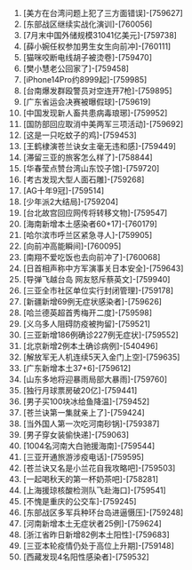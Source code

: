 
1. [美方在台湾问题上犯了三方面错误]-[759627]
1. [东部战区继续实战化演训]-[760056]
1. [7月末中国外储规模31041亿美元]-[759738]
1. [薛小婉任权参加男生女生向前冲]-[760111]
1. [猫咪咬断电线胡子被烫卷]-[759470]
1. [樊小慧老公回家了]-[759458]
1. [iPhone14Pro约8999起]-[759985]
1. [台南爆发群殴警员对空连开7枪]-[759895]
1. [广东省运会决赛被曝假球]-[759619]
1. [中国发现新人畜共患病毒琅琊]-[759952]
1. [国防部回应取消中美两军三项活动]-[759692]
1. [这是一只吃蚊子的鸡]-[759453]
1. [王鹤棣演苍兰诀女主毫无违和感]-[759449]
1. [滞留三亚的旅客怎么样了]-[758844]
1. [华春莹点赞台湾山东饺子馆]-[759720]
1. [考古发现大型人面石雕]-[759268]
1. [AG十年9冠]-[759514]
1. [少年派2大结局]-[759204]
1. [台北故宫回应网传将转移文物]-[759547]
1. [海南新增本土感染者60+17]-[760179]
1. [哈尔滨市呼兰区紧急寻人]-[759905]
1. [向前冲高能瞬间]-[760095]
1. [南翔不爱吃饭也去向前冲了]-[760068]
1. [日首相声称中方军演事关日本安全]-[759643]
1. [导弹飞越台岛 网友怒斥蔡英文]-[759940]
1. [三亚全市社区单位实行封闭管理]-[759178]
1. [新疆新增69例无症状感染者]-[759626]
1. [哈兰德英超首秀梅开二度]-[759598]
1. [义乌多人阻碍防疫被拘留]-[759521]
1. [三亚新增186例确诊227例无症状]-[759552]
1. [北京新增2例本土确诊病例]-[540496]
1. [解放军无人机连续5天入金门上空]-[759635]
1. [广东新增本土37+6]-[759612]
1. [山东多地将迎暴雨局部大暴雨]-[759760]
1. [独行月球票房破20亿]-[759441]
1. [男子买100块冰给鱼降温]-[759452]
1. [苍兰诀第一集就亲上了]-[759424]
1. [当外国人第一次吃河南砂锅]-[759387]
1. [男子穿女装偷快递]-[759063]
1. [1004名河南大白驰援海南]-[759544]
1. [三亚开通旅游涉疫电话]-[759595]
1. [苍兰诀又名是小兰花自我攻略吧]-[759503]
1. [一起喝秋天的第一杯奶茶吧]-[758281]
1. [上海援琼核酸检测队飞赴海口]-[759541]
1. [不愧是重庆的公交车]-[759245]
1. [东部战区多军兵种环台岛进逼慑压]-[759248]
1. [河南新增本土无症状者25例]-[759624]
1. [浙江省昨日新增82例本土阳性]-[759683]
1. [三亚本轮疫情仍处于高位上升期]-[759148]
1. [西藏发现4名阳性感染者]-[759532]